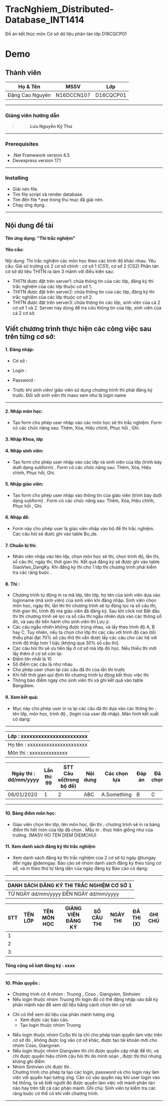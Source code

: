 # TracNghiem_Distributed-Database_INT1414

Đồ án kết thúc môn Cơ sở dữ liệu phân tán lớp D16CQCP01  
# Demo

## Thành viên
| Họ & Tên  | MSSV| Lớp|
| ------------- | ------------- |----------|
| Đặng Cao Nguyên    | N16DCCN107  |D16CQCP01|
-----------------------------------------------
### Giảng viên hướng dẫn
>>**Lưu Nguyễn Kỳ Thư**
-----------------------------------------------
### Prerequisites
 - .Net Framework version 4.5
 -  Devexpress version 17.1
-----------------------------------------------
### Installing
 - Giải nén file.
 - Tìm file script và render database.
 - Tìm đến file *.exe trong thư mục đã giải nén.
 - Chạy ứng dụng.
-----------------------------------------------
## Nội dung đề tài
#### Tên ứng dụng: "Thi trắc nghiệm"
#### Yêu cầu:
Nội dung: Thi trắc nghiệm các môn học theo các trình độ khác nhau.
Yêu cầu: Giả sử  trường có 2 cơ sở chính : cơ sở 1  (CS1), cơ sở 2  (CS2) 
Phân tán cơ sở dữ liệu THITN ra làm 3 mảnh với điều kiện sau: 
-	THITN được đặt trên server1: chứa thông tin của các lớp, đăng ký thi trắc nghiệm của các lớp thuộc cơ sở 1.
-	THITN được đặt trên server2: chứa thông tin của các lớp, đăng ký thi trắc nghiệm của các lớp thuộc cơ sở 2.
-	THITN được đặt trên server3: chứa thông tin  các lớp, sinh viên   của cả 2 cơ sở 1 và 2. Server này dùng để tra cứu thông tin của lớp, sinh viên của cả 2 cơ sở. 

Viết chương trình thực hiện các công việc sau trên từng cơ sở:
-----------------------------------------------
#### 1.	Đăng nhập:
 - Cơ sở		  :
 - Login     :
 - Password	:

 - Trước khi sinh viên/ giáo viên sử dụng chương trình thì phải đăng ký trước.  Đối với sinh viên thì masv xem như là login name
-----------------------------------------------
#### 2. Nhập môn học: 
 - Tạo form cho phép user nhập vào các môn học sẽ thi trắc nghiệm. Form có các chức năng sau: Thêm, Xóa, Hiệu chỉnh, Phục hồi , Ghi.
#### 3. Nhập Khoa, lớp
#### 4. Nhập sinh viên: 
 - Tạo form cho phép user nhập vào các lớp và sinh viên của lớp (trình bày dưới dạng subform) . Form có các chức năng sau: Thêm, Xóa, Hiệu chỉnh, Phục hồi, Ghi.
#### 5. Nhập giáo viên: 
 - Tạo form cho phép user nhập vào thông tin của giáo viên (trình bày dưới dạng subform) . Form có các chức năng sau: Thêm, Xóa, Hiệu chỉnh, Phục hồi , Ghi.
#### 6. Nhập đề: 
 - Form này cho phép user là giáo viên nhập vào bộ đề thi trắc nghiệm. Các câu hỏi sẽ được ghi vào table Bo_de.
#### 7. Chuẩn bị thi: 
 - Nhân viên nhập vào tên lớp, chọn môn học sẽ thi, chọn trình độ, lần thi, số câu thi, ngày thi, thời gian thi. Kết quả đăng ký sẽ được ghi vào table GiaoVien_DangKy. Khi đăng ký thi cho 1 lớp thì chương trình  phải kiểm tra các ràng buộc .
#### 8. Thi : 
 - Chương trình tự động in ra mã lớp, tên lớp, họ tên  của sinh viên dựa vào loginname (mã sinh viên) của sinh viên khi đăng nhập. Sinh viên chọn môn học, ngày thi, lần thi thì chương trình sẽ tự động lọc ra số câu thi, thời gian thi, trình độ mà giáo viên đã đăng ký. Sau khi click nút Bắt đầu thi thì chương trình sẽ lọc ra số câu thi ngẫu nhiên dựa vào các thông số đó, và sau đó tiến hành cho sinh viên thi
Lưu ý:	
- Các câu ngẫu nhiên không được trùng nhau, và lấy theo trình độ A, B hay C. Tuy nhiên, nếu ta chọn cho lớp thi các câu với trình độ cao (tối thiểu phải đạt 70% số câu thi) thì vẫn được lấy các câu cho các hệ với trình độ thấp hơn 1 bậc (không quá 30% số câu thi).
- Các câu hỏi thi sẽ ưu tiên lấy ở cơ sở mà lớp đó học. Nếu thiếu thì mới lấy thêm ở cơ sở còn lại.
- Điểm lớn nhất là 10
- Số điểm các câu là như nhau
- Cho phép user chọn lại các câu đã thi của lần thi trước
- Khi hết thời gian qui định thì chương trình tự động kết thúc việc thi
-	Thông báo điểm ngay cho sinh viên thi và ghi kết quả vào table Bangdiem.
#### 9. Xem kết quả:  
 - Mục này cho phép user in ra lại các câu đã thi dựa vào các thông tin : tên lớp, môn học, trình độ , (login của user đã nhập).
Màn hình kết xuất có dạng:
-----------------------------
|Lớp	: xxxxxxxxxxxxxxxxxxxxxxx|
| ------------- |
|Họ tên	: xxxxxxxxxxxxxxxxxxxxxx|
|Môn thi	: xxxxxxxxxxxxxx|
>>
|Ngày thi 	: 	dd/mm/yyyy		|	Lần thi: 99     |     STT	Câu số(trong bộ đề)|	Nội dung	|Các chọn lựa	|Đáp án	|Đã chọn|
|-----------------------------|-----------------|----------------------------|------------|-------------|-------|-------|
| 06/01/2020                  |    1            |             2              |     ABC    | A.Something |   B   |   C   |
-----------------------------------------------

					
#### 10. Bảng điểm môn học: 
 - Giao viên chọn tên lớp, tên môn học, lần thi ; chương trình sẽ in ra bảng điểm thi hết môn của lớp đã chọn .  Mẫu in : thực hiện giống như của trường. (MASV HO  TEN DIEM  DIEMCHU)
#### 11. Xem danh sách đăng ký thi trắc nghiệm 
 - Xem danh sách đăng ký thi trắc nghiệm của 2 cơ sở từ ngày @tungay đến ngày @denngay. Báo cáo sẽ nhóm danh sách đăng ký theo từng cơ sở,  và in theo thứ tự tăng dần của ngày đăng ký
Báo cáo có dạng:

-----------------------------
|DANH SÁCH ĐĂNG KÝ THI TRẮC NGHIỆM CƠ SỞ 1|
| ------------- |
|TỪ NGÀY dd/mm/yyyy  ĐẾN NGÀY dd/mm/yyyy|

|STT	| TÊN LỚP	| TÊN MÔN HỌC	| GIẢNG VIÊN ĐĂNG KÝ	| SỐ CÂU THI	| NGÀY THI	| ĐÃ THI (X) |	GHI CHÚ|
|-----|---------|-------------|---------------------|-------------|-----------|------------|---------|
|1		|	 				
|2		|					
|3		|
>>
#### Tổng cộng số lượt đăng ký : xxxx
------------------

#### 10. Phân quyền : 
- Chương trình có 4 nhóm : Truong , Coso , Giangvien, Sinhvien
-  Nếu login thuộc nhóm Truong thì login đó có thể đăng nhập vào bất kỳ phân mảnh  nào để xem dữ liệu bằng cách chọn tên cơ sở:
 + Chỉ có thể xem dữ liệu của phân mảnh tương ứng.
 	 + Xem được các báo cáo.
	 + Tạo login thuộc nhóm Truong
-  Nếu login thuộc nhóm CoSo thì ta chỉ cho phép toàn quyền làm việc trên cơ sở  đó , không được log vào cơ sở  khác,   được tạo tài khoản mới cho nhóm Coso, Giangvien .
- Nếu login thuộc nhóm Giangvien thì chỉ được quyền cập nhật đề thi, và chỉ được quyền hiệu chỉnh câu hỏi thi do mình soạn , được thi thử nhưng không ghi điểm
- Nhóm Sinhvien chỉ được thi .  
Chương trình cho phép ta tạo các login, password và cho login này làm việc với quyền hạn tương ứng. Căn cứ vào quyền này khi user login vào hệ thống, ta sẽ biết người đó được quyền làm việc với mảnh phân tán nào hay trên tất cả các phân mảnh.
Ghi chú: Sinh viên tự kiểm tra các ràng buộc có thể có khi viết chương trình.

-----------------------------------------------
